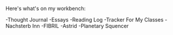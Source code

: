 Here's what's on my workbench:

-Thought Journal
-Essays
-Reading Log
-Tracker For My Classes
-Nachsterb Inn
-FIBRIL
-Astrid
-Planetary Squencer
